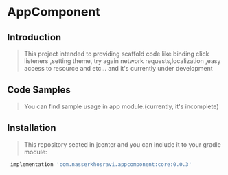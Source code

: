 # AppComponent 

## Introduction

> This project intended to providing scaffold code like binding click listeners ,setting theme, try again network requests,localization ,easy access to resource and etc... 
and it's currently under development

## Code Samples

>You can find sample usage in app module.(currently, it's incomplete)


## Installation

>This repository seated in jcenter and you can include it  to your gradle module:
```sh
 implementation 'com.nasserkhosravi.appcomponent:core:0.0.3'
```   

